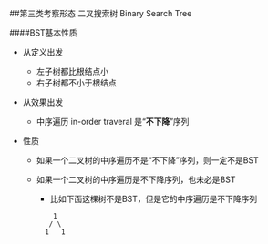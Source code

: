 ##第三类考察形态
二叉搜索树 Binary Search Tree

####BST基本性质
- 从定义出发
    - 左子树都比根结点小
    - 右子树都不小于根结点
    
- 从效果出发
    - 中序遍历 in-order traveral 是“**不下降**”序列
    
- 性质
    - 如果一个二叉树的中序遍历不是“不下降”序列，则一定不是BST
    - 如果一个二叉树的中序遍历是不下降序列，也未必是BST
        - 比如下面这棵树不是BST，但是它的中序遍历是不下降序列
        
        ```
            1
           / \
          1   1
        
        ```